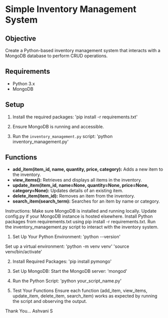 # Simple Inventory Management System

## Objective
Create a Python-based inventory management system that interacts with a MongoDB database to perform CRUD operations.

## Requirements
- Python 3.x
- MongoDB

## Setup
1. Install the required packages:
'pip install -r requirements.txt'

2. Ensure MongoDB is running and accessible.

3. Run the `inventory_management.py` script:
'python inventory_management.py'


## Functions
- **add_item(item_id, name, quantity, price, category):** Adds a new item to the inventory.
- **view_items():** Retrieves and displays all items in the inventory.
- **update_item(item_id, name=None, quantity=None, price=None, category=None):** Updates details of an existing item.
- **delete_item(item_id):** Removes an item from the inventory.
- **search_item(search_term):** Searches for an item by name or category.

Instructions:
Make sure MongoDB is installed and running locally.
Update config.py if your MongoDB instance is hosted elsewhere.
Install Python packages from requirements.txt using pip install -r requirements.txt.
Run the inventory_management.py script to interact with the inventory system.


1. Set Up Your Python Environment:
'python --version'

Set up a virtual environment:
'python -m venv venv'
'source venv/bin/activate' 

2. Install Required Packages:
'pip install pymongo'

3. Set Up MongoDB:
Start the MongoDB server:
'mongod'

5. Run the Python Script:
'python your_script_name.py'

6. Test Your Functions
Ensure each function (add_item, view_items, update_item, delete_item, search_item) works as expected by running the script and observing the output.


Thank You... 
Ashvani S





